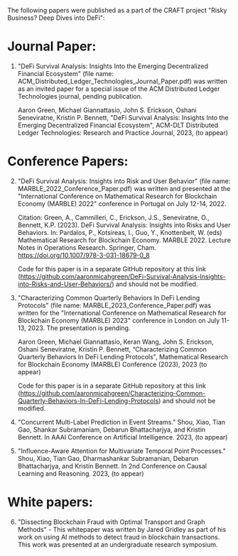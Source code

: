 

The following papers were published as a part of the CRAFT project "Risky Business? Deep Dives into DeFi": 

# Journal Paper:

1. "DeFi Survival Analysis: Insights Into the Emerging Decentralized Financial Ecosystem" (file name: ACM_Distributed_Ledger_Technologies_Journal_Paper.pdf) was written as an invited paper for a special issue of the ACM Distributed Ledger Technologies journal, pending publication.

    Aaron Green, Michael Giannattasio, John S. Erickson, Oshani Seneviratne, Kristin P. Bennett, "DeFi Survival Analysis: Insights Into the Emerging Decentralized Financial Ecosystem", ACM-DLT Distributed Ledger Technologies: Research and Practice Journal, 2023, (to appear)

# Conference Papers:

2. "DeFi Survival Analysis: Insights into Risk and User Behavior" (file name: MARBLE_2022_Conference_Paper.pdf) was written and presented at the "International Conference on Mathematical Research for Blockchain Economy (MARBLE) 2022" conference in Portugal on July 12-14, 2022.

    Citation: Green, A., Cammilleri, C., Erickson, J.S., Seneviratne, O., Bennett, K.P. (2023). DeFi Survival Analysis: Insights into Risks and User Behaviors. In: Pardalos, P., Kotsireas, I., Guo, Y., Knottenbelt, W. (eds) Mathematical Research for Blockchain Economy. MARBLE 2022. Lecture Notes in Operations Research. Springer, Cham. https://doi.org/10.1007/978-3-031-18679-0_8
    
    Code for this paper is in a separate GitHub repository at this link (https://github.com/aaronmicahgreen/DeFi-Survival-Analysis-Insights-into-Risks-and-User-Behaviors/) and should not be modified.

3. "Characterizing Common Quarterly Behaviors In DeFi Lending Protocols" (file name: MARBLE_2023_Conference_Paper.pdf) was written for the "International Conference on Mathematical Research for Blockchain Economy (MARBLE) 2023" conference in London on July 11-13, 2023. The presentation is pending.

    Aaron Green, Michael Giannattasio, Keran Wang, John S. Erickson, Oshani Seneviratne, Kristin P. Bennett, “Characterizing Common Quarterly Behaviors In DeFi Lending Protocols", Mathematical Research for Blockchain Economy (MARBLE) Conference (2023),  2023 (to appear)

    Code for this paper is in a separate GitHub repository at this link (https://github.com/aaronmicahgreen/Characterizing-Common-Quarterly-Behaviors-In-DeFi-Lending-Protocols) and should not be modified.
    
4. "Concurrent Multi-Label Prediction in Event Streams." Shou, Xiao, Tian Gao, Shankar Subramaniam, Debarun Bhattacharjya, and Kristin Bennett.  In AAAI Conference on Artificial Intelligence. 2023, (to appear)

5. "Influence-Aware Attention for Multivariate Temporal Point Processes." Shou, Xiao, Tian Gao, Dharmashankar Subramanian, Debarun Bhattacharjya, and Kristin Bennett.  In 2nd Conference on Causal Learning and Reasoning. 2023, (to appear)


# White papers:

6. "Dissecting Blockchain Fraud with Optimal Transport and Graph Methods" - This whitepaper was written by Jared Gridley as part of his work on using AI methods to detect fraud in blockchain transactions. This work was presented at an undergraduate research symposium.
